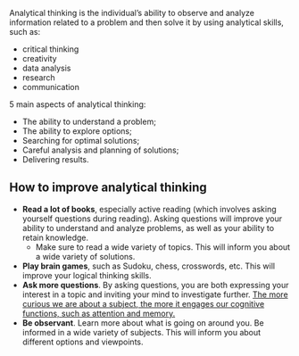 Analytical thinking is the individual’s ability to observe and analyze information related to a problem and then solve it by using analytical skills, such as:
* critical thinking
* creativity
* data analysis
* research
* communication

5 main aspects of analytical thinking:

* The ability to understand a problem;
* The ability to explore options;
* Searching for optimal solutions;
* Careful analysis and planning of solutions;
* Delivering results.


## How to improve analytical thinking
* **Read a lot of books**, especially active reading (which involves asking yourself questions during reading). Asking questions will improve your ability to understand and analyze problems, as well as your ability to retain knowledge.
  * Make sure to read a wide variety of topics. This will inform you about a wide variety of solutions.
* **Play brain games**, such as Sudoku, chess, crosswords, etc. This will improve your logical thinking skills.
* **Ask more questions**. By asking questions, you are both expressing your interest in a topic and inviting your mind to investigate further. [The more curious we are about a subject, the more it engages our cognitive functions, such as attention and memory.](https://www.huffingtonpost.co.uk/araceli-camargo/how-curiosity-makes-us-smarter_b_8132290.html)
* **Be observant**. Learn more about what is going on around you. Be informed in a wide variety of subjects. This will inform you about different options and viewpoints.
